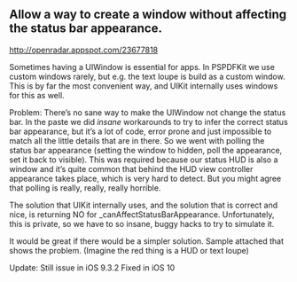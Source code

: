 ## Allow a way to create a window without affecting the status bar appearance.

http://openradar.appspot.com/23677818

Sometimes having a UIWindow is essential for apps. In PSPDFKit we use custom windows rarely, but e.g. the text loupe is build as a custom window. This is by far the most convenient way, and UIKit internally uses windows for this as well.

Problem: There’s no sane way to make the UIWindow not change the status bar. In the paste we did *insane* workarounds to try to infer the correct status bar appearance, but it’s a lot of code, error prone and just impossible to match all the little details that are in there. So we went with polling the status bar appearance (setting the window to hidden, poll the appearance, set it back to visible). This was required because our status HUD is also a window and it’s quite common that behind the HUD view controller appearance takes place, which is very hard to detect. But you might agree that polling is really, really, really horrible.

The solution that UIKit internally uses, and the solution that is correct and nice, is returning NO for _canAffectStatusBarAppearance. Unfortunately, this is private, so we have to so insane, buggy hacks to try to simulate it.

It would be great if there would be a simpler solution. Sample attached that shows the problem. (Imagine the red thing is a HUD or text loupe)


Update: Still issue in iOS 9.3.2
Fixed in iOS 10
